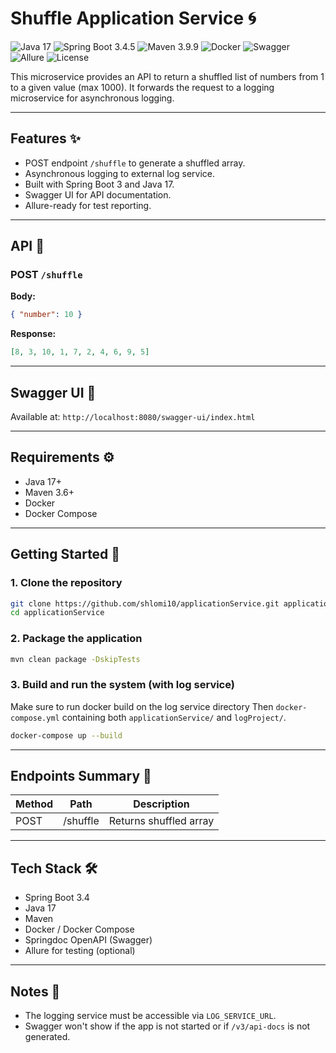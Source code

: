# Shuffle Application Service 🌀

![Java 17](https://img.shields.io/badge/Java-17-blue?logo=openjdk\&logoColor=white)
![Spring Boot 3.4.5](https://img.shields.io/badge/Spring_Boot-3.4.5-brightgreen?logo=springboot\&logoColor=white)
![Maven 3.9.9](https://img.shields.io/badge/Maven-3.9.9-red?logo=apachemaven\&logoColor=white)
![Docker](https://img.shields.io/badge/Docker-Containerized-blue?logo=docker)
![Swagger](https://img.shields.io/badge/Swagger-Enabled-green?logo=swagger)
![Allure](https://img.shields.io/badge/Allure-Integrated-purple?logo=allure)
![License](https://img.shields.io/github/license/your-org/your-repo?style=flat\&logo=github)

This microservice provides an API to return a shuffled list of numbers from 1 to a given value (max 1000). It forwards the request to a logging microservice for asynchronous logging.

---

## Features ✨

* POST endpoint `/shuffle` to generate a shuffled array.
* Asynchronous logging to external log service.
* Built with Spring Boot 3 and Java 17.
* Swagger UI for API documentation.
* Allure-ready for test reporting.

---

## API 📡

### POST `/shuffle`

**Body:**

```json
{ "number": 10 }
```

**Response:**

```json
[8, 3, 10, 1, 7, 2, 4, 6, 9, 5]
```

---

## Swagger UI 📖

Available at: `http://localhost:8080/swagger-ui/index.html`

---

## Requirements ⚙️

* Java 17+
* Maven 3.6+
* Docker
* Docker Compose

---

## Getting Started 🚀

### 1. Clone the repository

```bash
git clone https://github.com/shlomi10/applicationService.git applicationService
cd applicationService
```

### 2. Package the application

```bash
mvn clean package -DskipTests
```

### 3. Build and run the system (with log service)

Make sure to run docker build on the log service  directory 
Then `docker-compose.yml` containing both `applicationService/` and `logProject/`.

```bash
docker-compose up --build
```

---

## Endpoints Summary 📘

| Method | Path     | Description            |
| ------ | -------- | ---------------------- |
| POST   | /shuffle | Returns shuffled array |

---

## Tech Stack 🛠️

* Spring Boot 3.4
* Java 17
* Maven
* Docker / Docker Compose
* Springdoc OpenAPI (Swagger)
* Allure for testing (optional)

---

## Notes 📝

* The logging service must be accessible via `LOG_SERVICE_URL`.
* Swagger won't show if the app is not started or if `/v3/api-docs` is not generated.
